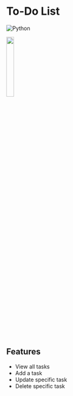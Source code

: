 # To-Do List

![Python](https://img.shields.io/badge/Made%20with-Python-blue)

<img src="https://cdn-icons-png.flaticon.com/512/2666/2666505.png" width="20%">

## Features

- View all tasks
- Add a task
- Update specific task
- Delete specific task
